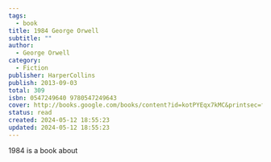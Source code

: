 ```yaml
---
tags:
  - book
title: 1984 George Orwell
subtitle: ""
author:
  - George Orwell
category:
  - Fiction
publisher: HarperCollins
publish: 2013-09-03
total: 309
isbn: 0547249640 9780547249643
cover: http://books.google.com/books/content?id=kotPYEqx7kMC&printsec=frontcover&img=1&zoom=1&edge=curl&source=gbs_api
status: read
created: 2024-05-12 18:55:23
updated: 2024-05-12 18:55:23
---
```


1984 is a book about